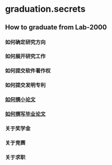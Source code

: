 # graduation.secrets
## How to graduate from Lab-2000
### 如何确定研究方向
### 如何展开研究工作
### 如何提交软件著作权
### 如何提交发明专利
### [如何撰小论文](https://github.com/hujianbest/graduation.secrets/blob/master/markdown/sci.md)
### [如何撰写毕业论文]()
### 关于奖学金
### 关于竞赛
### 关于求职
